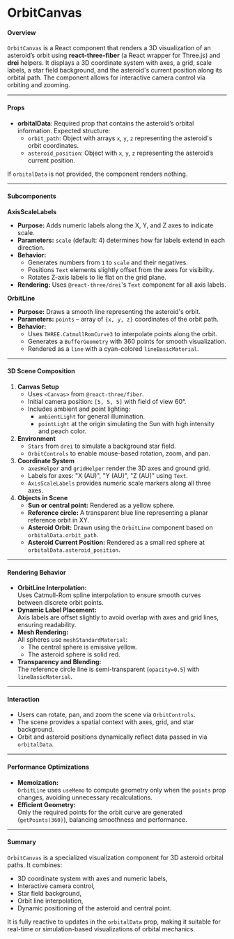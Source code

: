 # OrbitCanvas

#### Overview

`OrbitCanvas` is a React component that renders a 3D visualization of an asteroid’s orbit using **react-three-fiber** (a React wrapper for Three.js) and **drei** helpers. It displays a 3D coordinate system with axes, a grid, scale labels, a star field background, and the asteroid's current position along its orbital path. The component allows for interactive camera control via orbiting and zooming.

***

#### Props

* **orbitalData**: Required prop that contains the asteroid’s orbital information. Expected structure:
  * `orbit_path`: Object with arrays `x`, `y`, `z` representing the asteroid's orbit coordinates.
  * `asteroid_position`: Object with `x`, `y`, `z` representing the asteroid’s current position.

If `orbitalData` is not provided, the component renders nothing.

***

#### Subcomponents

**AxisScaleLabels**

* **Purpose:** Adds numeric labels along the X, Y, and Z axes to indicate scale.
* **Parameters:** `scale` (default: 4) determines how far labels extend in each direction.
* **Behavior:**
  * Generates numbers from `1` to `scale` and their negatives.
  * Positions `Text` elements slightly offset from the axes for visibility.
  * Rotates Z-axis labels to lie flat on the grid plane.
* **Rendering:** Uses `@react-three/drei`'s `Text` component for all axis labels.

**OrbitLine**

* **Purpose:** Draws a smooth line representing the asteroid's orbit.
* **Parameters:** `points` – array of `{x, y, z}` coordinates of the orbit path.
* **Behavior:**
  * Uses `THREE.CatmullRomCurve3` to interpolate points along the orbit.
  * Generates a `BufferGeometry` with 360 points for smooth visualization.
  * Rendered as a `line` with a cyan-colored `lineBasicMaterial`.

***

#### 3D Scene Composition

1. **Canvas Setup**
   * Uses `<Canvas>` from `@react-three/fiber`.
   * Initial camera position: `[5, 5, 5]` with field of view 60°.
   * Includes ambient and point lighting:
     * `ambientLight` for general illumination.
     * `pointLight` at the origin simulating the Sun with high intensity and peach color.
2. **Environment**
   * `Stars` from `drei` to simulate a background star field.
   * `OrbitControls` to enable mouse-based rotation, zoom, and pan.
3. **Coordinate System**
   * `axesHelper` and `gridHelper` render the 3D axes and ground grid.
   * Labels for axes: "X (AU)", "Y (AU)", "Z (AU)" using `Text`.
   * `AxisScaleLabels` provides numeric scale markers along all three axes.
4. **Objects in Scene**
   * **Sun or central point:** Rendered as a yellow sphere.
   * **Reference circle:** A transparent blue line representing a planar reference orbit in XY.
   * **Asteroid Orbit:** Drawn using the `OrbitLine` component based on `orbitalData.orbit_path`.
   * **Asteroid Current Position:** Rendered as a small red sphere at `orbitalData.asteroid_position`.

***

#### Rendering Behavior

* **OrbitLine Interpolation:**\
  Uses Catmull-Rom spline interpolation to ensure smooth curves between discrete orbit points.
* **Dynamic Label Placement:**\
  Axis labels are offset slightly to avoid overlap with axes and grid lines, ensuring readability.
* **Mesh Rendering:**\
  All spheres use `meshStandardMaterial`:
  * The central sphere is emissive yellow.
  * The asteroid sphere is solid red.
* **Transparency and Blending:**\
  The reference circle line is semi-transparent (`opacity=0.5`) with `lineBasicMaterial`.

***

#### Interaction

* Users can rotate, pan, and zoom the scene via `OrbitControls`.
* The scene provides a spatial context with axes, grid, and star background.
* Orbit and asteroid positions dynamically reflect data passed in via `orbitalData`.

***

#### Performance Optimizations

* **Memoization:**\
  `OrbitLine` uses `useMemo` to compute geometry only when the `points` prop changes, avoiding unnecessary recalculations.
* **Efficient Geometry:**\
  Only the required points for the orbit curve are generated (`getPoints(360)`), balancing smoothness and performance.

***

#### Summary

`OrbitCanvas` is a specialized visualization component for 3D asteroid orbital paths. It combines:

* 3D coordinate system with axes and numeric labels,
* Interactive camera control,
* Star field background,
* Orbit line interpolation,
* Dynamic positioning of the asteroid and central point.

It is fully reactive to updates in the `orbitalData` prop, making it suitable for real-time or simulation-based visualizations of orbital mechanics.
